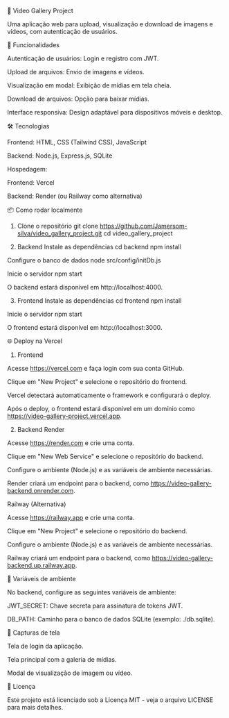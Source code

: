 🎥 Video Gallery Project

Uma aplicação web para upload, visualização e download de imagens e vídeos, com autenticação de usuários.

🚀 Funcionalidades

Autenticação de usuários: Login e registro com JWT.

Upload de arquivos: Envio de imagens e vídeos.

Visualização em modal: Exibição de mídias em tela cheia.

Download de arquivos: Opção para baixar mídias.

Interface responsiva: Design adaptável para dispositivos móveis e desktop.

🛠 Tecnologias

Frontend: HTML, CSS (Tailwind CSS), JavaScript

Backend: Node.js, Express.js, SQLite

Hospedagem:

Frontend: Vercel

Backend: Render
 (ou Railway
 como alternativa)

📦 Como rodar localmente
1. Clone o repositório
git clone https://github.com/Jamersom-silva/video_gallery_project.git
cd video_gallery_project

2. Backend
Instale as dependências
cd backend
npm install

Configure o banco de dados
node src/config/initDb.js

Inicie o servidor
npm start


O backend estará disponível em http://localhost:4000.

3. Frontend
Instale as dependências
cd frontend
npm install

Inicie o servidor
npm start


O frontend estará disponível em http://localhost:3000.

🌐 Deploy na Vercel
1. Frontend

Acesse https://vercel.com
 e faça login com sua conta GitHub.

Clique em "New Project" e selecione o repositório do frontend.

Vercel detectará automaticamente o framework e configurará o deploy.

Após o deploy, o frontend estará disponível em um domínio como https://video-gallery-project.vercel.app.

2. Backend
Render

Acesse https://render.com
 e crie uma conta.

Clique em "New Web Service" e selecione o repositório do backend.

Configure o ambiente (Node.js) e as variáveis de ambiente necessárias.

Render criará um endpoint para o backend, como https://video-gallery-backend.onrender.com.

Railway (Alternativa)

Acesse https://railway.app
 e crie uma conta.

Clique em "New Project" e selecione o repositório do backend.

Configure o ambiente (Node.js) e as variáveis de ambiente necessárias.

Railway criará um endpoint para o backend, como https://video-gallery-backend.up.railway.app.

🔐 Variáveis de ambiente

No backend, configure as seguintes variáveis de ambiente:

JWT_SECRET: Chave secreta para assinatura de tokens JWT.

DB_PATH: Caminho para o banco de dados SQLite (exemplo: ./db.sqlite).

📸 Capturas de tela


Tela de login da aplicação.


Tela principal com a galeria de mídias.


Modal de visualização de imagem ou vídeo.

📄 Licença

Este projeto está licenciado sob a Licença MIT - veja o arquivo LICENSE
 para mais detalhes.
